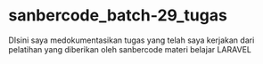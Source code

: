 # sanbercode_batch-29_tugas


DIsini saya medokumentasikan tugas yang telah saya kerjakan dari pelatihan yang diberikan oleh sanbercode materi belajar LARAVEL
